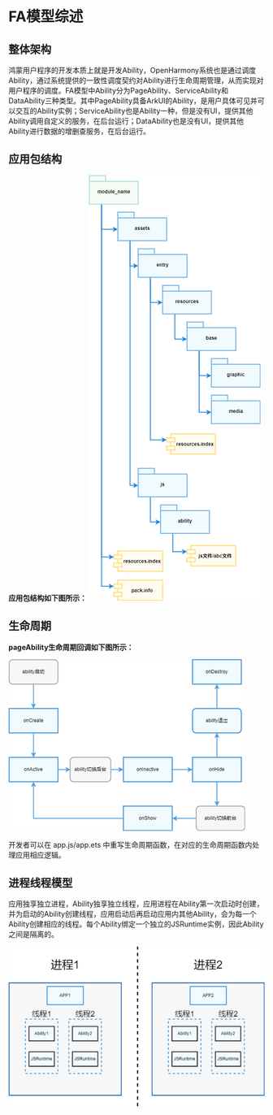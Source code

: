 # FA模型综述

## 整体架构
鸿蒙用户程序的开发本质上就是开发Ability，OpenHarmony系统也是通过调度Ability，通过系统提供的一致性调度契约对Ability进行生命周期管理，从而实现对用户程序的调度。FA模型中Ability分为PageAbility、ServiceAbility和DataAbility三种类型。其中PageAbility具备ArkUI的Ability，是用户具体可见并可以交互的Ability实例；ServiceAbility也是Ability一种，但是没有UI，提供其他Ability调用自定义的服务，在后台运行；DataAbility也是没有UI，提供其他Ability进行数据的增删查服务，在后台运行。

## 应用包结构
**应用包结构如下图所示：**
![fa-package-info](figures/fa-package-info.png)

## 生命周期

**pageAbility生命周期回调如下图所示：**

![fa-pageAbility-lifecycle](figures/fa-pageAbility-lifecycle.png)

开发者可以在 app.js/app.ets 中重写生命周期函数，在对应的生命周期函数内处理应用相应逻辑。


## 进程线程模型
应用独享独立进程，Ability独享独立线程，应用进程在Ability第一次启动时创建，并为启动的Ability创建线程，应用启动后再启动应用内其他Ability，会为每一个Ability创建相应的线程。每个Ability绑定一个独立的JSRuntime实例，因此Ability之间是隔离的。

![fa-threading-nodel](figures/fa-threading-model.png)